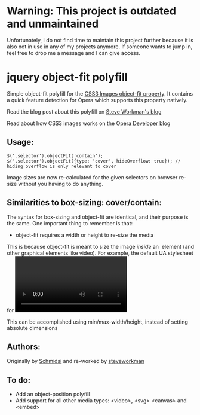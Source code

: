 # Warning: This project is outdated and unmaintained
Unfortunately, I do not find time to maintain this project further because it is also not in use in any of my projects anymore. If someone wants to jump in, feel free to drop me a message and I can give access.

jquery object-fit polyfill
==========================

Simple object-fit polyfill for the [CSS3 Images object-fit property](http://www.w3.org/TR/2012/CR-css3-images-20120417/#object-fit).
It contains a quick feature detection for Opera which supports this property natively.

Read the blog post about this polyfill on [Steve Workman's blog](http://www.steveworkman.com/html5-2/javascript/2012/css3-object-fit-polyfill/)

Read about how CSS3 images works on the [Opera Developer blog](http://dev.opera.com/articles/view/css3-object-fit-object-position/)

Usage:
------

```
$('.selector').objectFit('contain');
$('.selector').objectFit({type: 'cover', hideOverflow: true}); // hiding overflow is only relevant to cover
```
Image sizes are now re-calculated for the given selectors on browser re-size without you having to do anything.

Similarities to box-sizing: cover/contain:
------
The syntax for box-sizing and object-fit are identical, and their purpose is the same. One important thing to remember is that:
* object-fit requires a width or height to re-size the media

This is because object-fit is meant to size the image *inside* an <img> element (and other graphical elements like video).
For example, the default UA stylesheet for <video> is "background: black; object-fit: contain; object-position: center;", which achieves the "letterboxing" effect where you get black bars around videos that have a different aspect ratio than the element).

This can be accomplished using min/max-width/height, instead of setting absolute dimensions

Authors:
------
Originally by [Schmidsi](https://github.com/schmidsi/jquery-object-fit) and re-worked by [steveworkman](https://github.com/steveworkman/jquery-object-fit)

To do:
------
* Add an object-position polyfill
* Add support for all other media types: &lt;video&gt;, &lt;svg&gt; &lt;canvas&gt; and &lt;embed&gt;
